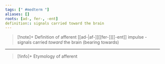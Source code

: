 ```yaml
---
tags: [" #medterm "]
aliases: []
roots: [ad-, fer-, -ent]
definition:: signals carried toward the brain
---
```

>[!note]+ Definition of afferent
>[[ad-|af-]][[fer-]][[-ent]] impulse - signals carried *toward* the brain (bearing towards)
___
>[!info]+ Etymology of afferent

